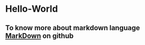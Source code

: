 # Hello-World
## To know more about markdown language [MarkDown](https://guides.github.com/features/mastering-markdown/#examples) on github
